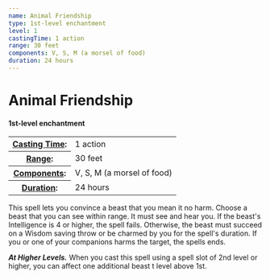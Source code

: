 ```yaml
---
name: Animal Friendship
type: 1st-level enchantment
level: 1
castingTime: 1 action
range: 30 feet
components: V, S, M (a morsel of food)
duration: 24 hours
---
```


Animal Friendship
=================

#### 1st-level enchantment

<table cellspacing="0" class="statBlock"><tbody><tr><th><a href="/srd/spellcasting/castingASpell.htm#castingTime">Casting Time</a>:</th><td>1 action</td></tr><tr><th><a href="/srd/spellcasting/castingASpell.htm#range">Range</a>:</th><td>30 feet</td></tr><tr><th><a href="/srd/spellcasting/castingASpell.htm#components">Components</a>:</th><td>V, S, M (a morsel of food)</td></tr><tr><th><a href="/srd/spellcasting/castingASpell.htm#duration">Duration</a>:</th><td>24 hours</td></tr></tbody></table>

This spell lets you convince a beast that you mean it no harm. Choose a beast that you can see within range. It must see and hear you. If the beast's Intelligence is 4 or higher, the spell fails. Otherwise, the beast must succeed on a Wisdom saving throw or be charmed by you for the spell's duration. If you or one of your companions harms the target, the spells ends.

_**At Higher Levels.**_ When you cast this spell using a spell slot of 2nd level or higher, you can affect one additional beast t level above 1st.